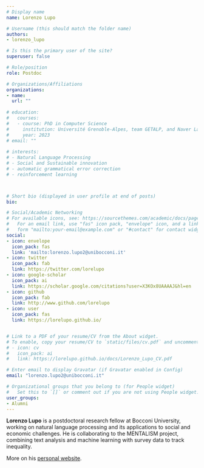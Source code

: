 ```yaml
---
# Display name
name: Lorenzo Lupo

# Username (this should match the folder name)
authors:
- lorenzo_lupo

# Is this the primary user of the site?
superuser: false

# Role/position
role: Postdoc

# Organizations/Affiliations
organizations:
- name:
  url: ""
  
# education:
#   courses:
#   - course: PhD in Computer Science 
#     institution: Université Grenoble-Alpes, team GETALP, and Naver Labs Europe
#     year: 2023
# email: ""
    
# interests:
# - Natural Language Processing
# - Social and Sustainable innovation
# - automatic grammatical error correction
# - reinforcement learning



# Short bio (displayed in user profile at end of posts)
bio:

# Social/Academic Networking
# For available icons, see: https://sourcethemes.com/academic/docs/page-builder/#icons
#   For an email link, use "fas" icon pack, "envelope" icon, and a link in the
#   form "mailto:your-email@example.com" or "#contact" for contact widget.
social:
- icon: envelope
  icon_pack: fas
  link: 'mailto:lorenzo.lupo2@unibocconi.it'
- icon: twitter
  icon_pack: fab
  link: https://twitter.com/lorelupo
- icon: google-scholar
  icon_pack: ai
  link: https://scholar.google.com/citations?user=X3KOx8UAAAAJ&hl=en
- icon: github
  icon_pack: fab
  link: http://www.github.com/lorelupo
- icon: user
  icon_pack: fas
  link: https://lorelupo.github.io/


# Link to a PDF of your resume/CV from the About widget.
# To enable, copy your resume/CV to `static/files/cv.pdf` and uncomment the lines below.
# - icon: cv
#   icon_pack: ai
#   link: https://lorelupo.github.io/docs/Lorenzo_Lupo_CV.pdf

# Enter email to display Gravatar (if Gravatar enabled in Config)
email: "lorenzo.lupo2@unibocconi.it"

# Organizational groups that you belong to (for People widget)
#   Set this to `[]` or comment out if you are not using People widget.
user_groups:
- Alumni
---
```


**Lorenzo Lupo** is a postdoctoral research fellow at Bocconi University, working on natural language processing and its applications to social and economic challenges. He is collaborating to the MENTALISM project, combining text analysis and machine learning with survey data to track inequality. 

More on his [personal website](https://lorelupo.github.io/).